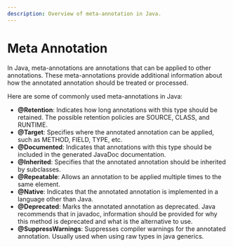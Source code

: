 ```yaml
---
description: Overview of meta-annotation in Java.
---
```


# Meta Annotation

In Java, meta-annotations are annotations that can be applied to other annotations. These meta-annotations provide additional information about how the annotated annotation should be treated or processed.&#x20;

Here are some of commonly used meta-annotations in Java:

* **@Retention**: Indicates how long annotations with this type should be retained. The possible retention policies are SOURCE, CLASS, and RUNTIME.
* **@Target**: Specifies where the annotated annotation can be applied, such as METHOD, FIELD, TYPE, etc.
* **@Documented**: Indicates that annotations with this type should be included in the generated JavaDoc documentation.
* **@Inherited**: Specifies that the annotated annotation should be inherited by subclasses.
* **@Repeatable**: Allows an annotation to be applied multiple times to the same element.
* **@Native**: Indicates that the annotated annotation is implemented in a language other than Java.
* **@Deprecated**: Marks the annotated annotation as deprecated. Java recommends that in javadoc,  information should be provided for why this method is deprecated and what is the alternative to use.
* **@SuppressWarnings**: Suppresses compiler warnings for the annotated annotation. Usually used when using raw types in java generics.
